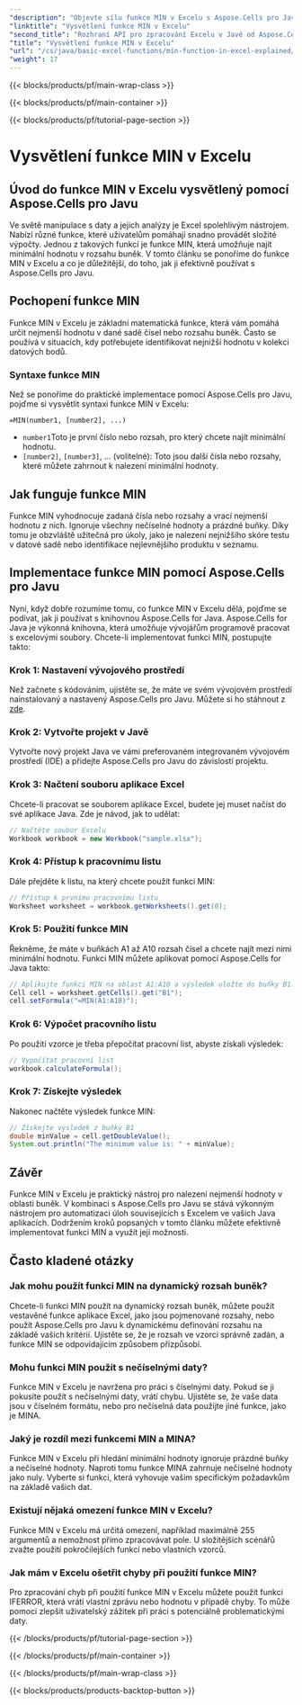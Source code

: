 ```yaml
---
"description": "Objevte sílu funkce MIN v Excelu s Aspose.Cells pro Javu. Naučte se snadno hledat minimální hodnoty."
"linktitle": "Vysvětlení funkce MIN v Excelu"
"second_title": "Rozhraní API pro zpracování Excelu v Javě od Aspose.Cells"
"title": "Vysvětlení funkce MIN v Excelu"
"url": "/cs/java/basic-excel-functions/min-function-in-excel-explained/"
"weight": 17
---
```


{{< blocks/products/pf/main-wrap-class >}}

{{< blocks/products/pf/main-container >}}

{{< blocks/products/pf/tutorial-page-section >}}

# Vysvětlení funkce MIN v Excelu


## Úvod do funkce MIN v Excelu vysvětlený pomocí Aspose.Cells pro Javu

Ve světě manipulace s daty a jejich analýzy je Excel spolehlivým nástrojem. Nabízí různé funkce, které uživatelům pomáhají snadno provádět složité výpočty. Jednou z takových funkcí je funkce MIN, která umožňuje najít minimální hodnotu v rozsahu buněk. V tomto článku se ponoříme do funkce MIN v Excelu a co je důležitější, do toho, jak ji efektivně používat s Aspose.Cells pro Javu.

## Pochopení funkce MIN

Funkce MIN v Excelu je základní matematická funkce, která vám pomáhá určit nejmenší hodnotu v dané sadě čísel nebo rozsahu buněk. Často se používá v situacích, kdy potřebujete identifikovat nejnižší hodnotu v kolekci datových bodů.

### Syntaxe funkce MIN

Než se ponoříme do praktické implementace pomocí Aspose.Cells pro Javu, pojďme si vysvětlit syntaxi funkce MIN v Excelu:

```
=MIN(number1, [number2], ...)
```

- `number1`Toto je první číslo nebo rozsah, pro který chcete najít minimální hodnotu.
- `[number2]`, `[number3]`, ... (volitelné): Toto jsou další čísla nebo rozsahy, které můžete zahrnout k nalezení minimální hodnoty.

## Jak funguje funkce MIN

Funkce MIN vyhodnocuje zadaná čísla nebo rozsahy a vrací nejmenší hodnotu z nich. Ignoruje všechny nečíselné hodnoty a prázdné buňky. Díky tomu je obzvláště užitečná pro úkoly, jako je nalezení nejnižšího skóre testu v datové sadě nebo identifikace nejlevnějšího produktu v seznamu.

## Implementace funkce MIN pomocí Aspose.Cells pro Javu

Nyní, když dobře rozumíme tomu, co funkce MIN v Excelu dělá, pojďme se podívat, jak ji používat s knihovnou Aspose.Cells for Java. Aspose.Cells for Java je výkonná knihovna, která umožňuje vývojářům programově pracovat s excelovými soubory. Chcete-li implementovat funkci MIN, postupujte takto:

### Krok 1: Nastavení vývojového prostředí

Než začnete s kódováním, ujistěte se, že máte ve svém vývojovém prostředí nainstalovaný a nastavený Aspose.Cells pro Javu. Můžete si ho stáhnout z [zde](https://releases.aspose.com/cells/java/).

### Krok 2: Vytvořte projekt v Javě

Vytvořte nový projekt Java ve vámi preferovaném integrovaném vývojovém prostředí (IDE) a přidejte Aspose.Cells pro Javu do závislostí projektu.

### Krok 3: Načtení souboru aplikace Excel

Chcete-li pracovat se souborem aplikace Excel, budete jej muset načíst do své aplikace Java. Zde je návod, jak to udělat:

```java
// Načtěte soubor Excelu
Workbook workbook = new Workbook("sample.xlsx");
```

### Krok 4: Přístup k pracovnímu listu

Dále přejděte k listu, na který chcete použít funkci MIN:

```java
// Přístup k prvnímu pracovnímu listu
Worksheet worksheet = workbook.getWorksheets().get(0);
```

### Krok 5: Použití funkce MIN

Řekněme, že máte v buňkách A1 až A10 rozsah čísel a chcete najít mezi nimi minimální hodnotu. Funkci MIN můžete aplikovat pomocí Aspose.Cells for Java takto:

```java
// Aplikujte funkci MIN na oblast A1:A10 a výsledek uložte do buňky B1.
Cell cell = worksheet.getCells().get("B1");
cell.setFormula("=MIN(A1:A10)");
```

### Krok 6: Výpočet pracovního listu

Po použití vzorce je třeba přepočítat pracovní list, abyste získali výsledek:

```java
// Vypočítat pracovní list
workbook.calculateFormula();
```

### Krok 7: Získejte výsledek

Nakonec načtěte výsledek funkce MIN:

```java
// Získejte výsledek z buňky B1
double minValue = cell.getDoubleValue();
System.out.println("The minimum value is: " + minValue);
```

## Závěr

Funkce MIN v Excelu je praktický nástroj pro nalezení nejmenší hodnoty v oblasti buněk. V kombinaci s Aspose.Cells pro Javu se stává výkonným nástrojem pro automatizaci úloh souvisejících s Excelem ve vašich Java aplikacích. Dodržením kroků popsaných v tomto článku můžete efektivně implementovat funkci MIN a využít její možnosti.

## Často kladené otázky

### Jak mohu použít funkci MIN na dynamický rozsah buněk?

Chcete-li funkci MIN použít na dynamický rozsah buněk, můžete použít vestavěné funkce aplikace Excel, jako jsou pojmenované rozsahy, nebo použít Aspose.Cells pro Javu k dynamickému definování rozsahu na základě vašich kritérií. Ujistěte se, že je rozsah ve vzorci správně zadán, a funkce MIN se odpovídajícím způsobem přizpůsobí.

### Mohu funkci MIN použít s nečíselnými daty?

Funkce MIN v Excelu je navržena pro práci s číselnými daty. Pokud se ji pokusíte použít s nečíselnými daty, vrátí chybu. Ujistěte se, že vaše data jsou v číselném formátu, nebo pro nečíselná data použijte jiné funkce, jako je MINA.

### Jaký je rozdíl mezi funkcemi MIN a MINA?

Funkce MIN v Excelu při hledání minimální hodnoty ignoruje prázdné buňky a nečíselné hodnoty. Naproti tomu funkce MINA zahrnuje nečíselné hodnoty jako nuly. Vyberte si funkci, která vyhovuje vašim specifickým požadavkům na základě vašich dat.

### Existují nějaká omezení funkce MIN v Excelu?

Funkce MIN v Excelu má určitá omezení, například maximálně 255 argumentů a nemožnost přímo zpracovávat pole. U složitějších scénářů zvažte použití pokročilejších funkcí nebo vlastních vzorců.

### Jak mám v Excelu ošetřit chyby při použití funkce MIN?

Pro zpracování chyb při použití funkce MIN v Excelu můžete použít funkci IFERROR, která vrátí vlastní zprávu nebo hodnotu v případě chyby. To může pomoci zlepšit uživatelský zážitek při práci s potenciálně problematickými daty.

{{< /blocks/products/pf/tutorial-page-section >}}

{{< /blocks/products/pf/main-container >}}

{{< /blocks/products/pf/main-wrap-class >}}

{{< blocks/products/products-backtop-button >}}